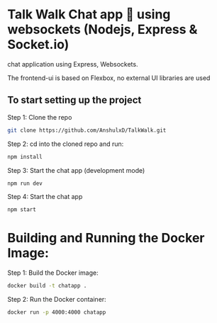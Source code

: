 # Talk Walk Chat app 💬 using websockets (Nodejs, Express & Socket.io)

chat application using Express, Websockets.


The frontend-ui is based on Flexbox, no external UI libraries are used


## To start setting up the project

Step 1: Clone the repo

```bash
git clone https://github.com/AnshulxD/TalkWalk.git
```

Step 2: cd into the cloned repo and run:

```bash
npm install
```

Step 3: Start the chat app (development mode)

```bash
npm run dev
```

Step 4: Start the chat app

```bash
npm start
```

# Building and Running the Docker Image:

Step 1: Build the Docker image:
```bash
docker build -t chatapp .
```
Step 2: Run the Docker container:
```bash
docker run -p 4000:4000 chatapp
```







